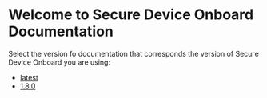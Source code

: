 # Welcome to Secure Device Onboard Documentation

Select the version fo documentation that corresponds the version of Secure Device Onboard you are using:

* [latest](https://secure-device-onboard.github.io/docs/latest)
* [1.8.0](https://secure-device-onboard.github.io/docs/1.8.0)
